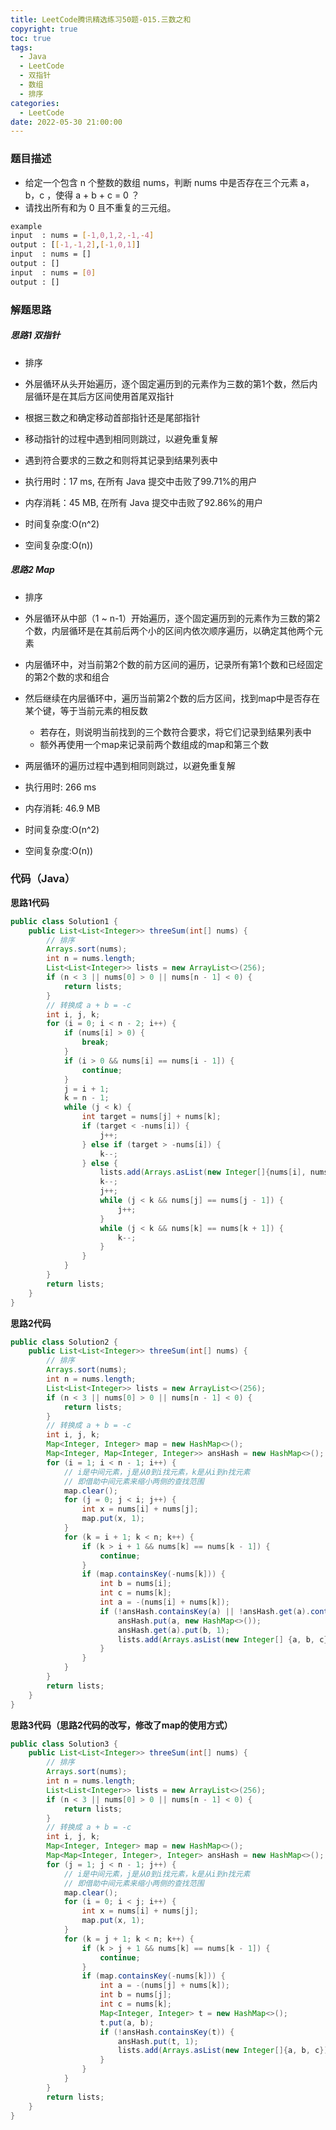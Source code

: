 ```yaml
---
title: LeetCode腾讯精选练习50题-015.三数之和
copyright: true
toc: true
tags:
  - Java
  - LeetCode
  - 双指针
  - 数组
  - 排序
categories:
  - LeetCode
date: 2022-05-30 21:00:00
---
```


### 题目描述

 * 给定一个包含 n 个整数的数组 nums，判断 nums 中是否存在三个元素 a，b，c ，使得 a + b + c = 0 ？
 * 请找出所有和为 0 且不重复的三元组。


```bash
example
input  : nums = [-1,0,1,2,-1,-4]
output : [[-1,-1,2],[-1,0,1]]
input  : nums = []
output : []
input  : nums = [0]
output : []
```

<!--more-->

### 解题思路

##### 思路1 双指针
+ 排序
+ 外层循环从头开始遍历，逐个固定遍历到的元素作为三数的第1个数，然后内层循环是在其后方区间使用首尾双指针
+ 根据三数之和确定移动首部指针还是尾部指针
+ 移动指针的过程中遇到相同则跳过，以避免重复解
+ 遇到符合要求的三数之和则将其记录到结果列表中

+ 执行用时：17 ms, 在所有 Java 提交中击败了99.71%的用户
+ 内存消耗：45 MB, 在所有 Java 提交中击败了92.86%的用户
+ 时间复杂度:O(n^2)
+ 空间复杂度:O(n))
##### 思路2 Map
+ 排序
+ 外层循环从中部（1 ~ n-1）开始遍历，逐个固定遍历到的元素作为三数的第2个数，内层循环是在其前后两个小的区间内依次顺序遍历，以确定其他两个元素
+ 内层循环中，对当前第2个数的前方区间的遍历，记录所有第1个数和已经固定的第2个数的求和组合
+ 然后继续在内层循环中，遍历当前第2个数的后方区间，找到map中是否存在某个键，等于当前元素的相反数
    + 若存在，则说明当前找到的三个数符合要求，将它们记录到结果列表中
    + 额外再使用一个map来记录前两个数组成的map和第三个数
+ 两层循环的遍历过程中遇到相同则跳过，以避免重复解

+ 执行用时: 266 ms
+ 内存消耗: 46.9 MB
+ 时间复杂度:O(n^2)
+ 空间复杂度:O(n))

### 代码（Java）
**思路1代码**
```java
public class Solution1 {
    public List<List<Integer>> threeSum(int[] nums) {
        // 排序
        Arrays.sort(nums);
        int n = nums.length;
        List<List<Integer>> lists = new ArrayList<>(256);
        if (n < 3 || nums[0] > 0 || nums[n - 1] < 0) {
            return lists;
        }
        // 转换成 a + b = -c
        int i, j, k;
        for (i = 0; i < n - 2; i++) {
            if (nums[i] > 0) {
                break;
            }
            if (i > 0 && nums[i] == nums[i - 1]) {
                continue;
            }
            j = i + 1;
            k = n - 1;
            while (j < k) {
                int target = nums[j] + nums[k];
                if (target < -nums[i]) {
                    j++;
                } else if (target > -nums[i]) {
                    k--;
                } else {
                    lists.add(Arrays.asList(new Integer[]{nums[i], nums[j], nums[k]}));
                    k--;
                    j++;
                    while (j < k && nums[j] == nums[j - 1]) {
                        j++;
                    }
                    while (j < k && nums[k] == nums[k + 1]) {
                        k--;
                    }
                }
            }
        }
        return lists;
    }
}

```
**思路2代码**
```java
public class Solution2 {
    public List<List<Integer>> threeSum(int[] nums) {
        // 排序
        Arrays.sort(nums);
        int n = nums.length;
        List<List<Integer>> lists = new ArrayList<>(256);
        if (n < 3 || nums[0] > 0 || nums[n - 1] < 0) {
            return lists;
        }
        // 转换成 a + b = -c
        int i, j, k;
        Map<Integer, Integer> map = new HashMap<>();
        Map<Integer, Map<Integer, Integer>> ansHash = new HashMap<>();
        for (i = 1; i < n - 1; i++) {
            // i是中间元素，j是从0到i找元素，k是从i到n找元素
            // 即借助中间元素来缩小两侧的查找范围
            map.clear();
            for (j = 0; j < i; j++) {
                int x = nums[i] + nums[j];
                map.put(x, 1);
            }
            for (k = i + 1; k < n; k++) {
                if (k > i + 1 && nums[k] == nums[k - 1]) {
                    continue;
                }
                if (map.containsKey(-nums[k])) {
                    int b = nums[i];
                    int c = nums[k];
                    int a = -(nums[i] + nums[k]);
                    if (!ansHash.containsKey(a) || !ansHash.get(a).containsKey(b)) {
                        ansHash.put(a, new HashMap<>());
                        ansHash.get(a).put(b, 1);
                        lists.add(Arrays.asList(new Integer[] {a, b, c}));
                    }
                }
            }
        }
        return lists;
    }
}
```
**思路3代码（思路2代码的改写，修改了map的使用方式）**
```java
public class Solution3 {
    public List<List<Integer>> threeSum(int[] nums) {
        // 排序
        Arrays.sort(nums);
        int n = nums.length;
        List<List<Integer>> lists = new ArrayList<>(256);
        if (n < 3 || nums[0] > 0 || nums[n - 1] < 0) {
            return lists;
        }
        // 转换成 a + b = -c
        int i, j, k;
        Map<Integer, Integer> map = new HashMap<>();
        Map<Map<Integer, Integer>, Integer> ansHash = new HashMap<>();
        for (j = 1; j < n - 1; j++) {
            // i是中间元素，j是从0到i找元素，k是从i到n找元素
            // 即借助中间元素来缩小两侧的查找范围
            map.clear();
            for (i = 0; i < j; i++) {
                int x = nums[i] + nums[j];
                map.put(x, 1);
            }
            for (k = j + 1; k < n; k++) {
                if (k > j + 1 && nums[k] == nums[k - 1]) {
                    continue;
                }
                if (map.containsKey(-nums[k])) {
                    int a = -(nums[j] + nums[k]);
                    int b = nums[j];
                    int c = nums[k];
                    Map<Integer, Integer> t = new HashMap<>();
                    t.put(a, b);
                    if (!ansHash.containsKey(t)) {
                        ansHash.put(t, 1);
                        lists.add(Arrays.asList(new Integer[]{a, b, c}));
                    }
                }
            }
        }
        return lists;
    }
}
```